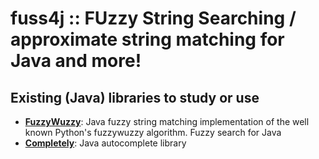 # fuss4j :: FUzzy String Searching / approximate string matching for Java and more!

## Existing (Java) libraries to study or use

 * __[FuzzyWuzzy](https://github.com/xdrop/fuzzywuzzy)__:
   Java fuzzy string matching implementation of the well known Python's fuzzywuzzy algorithm.
   Fuzzy search for Java
 * __[Completely](https://github.com/fmmfonseca/completely)__:
   Java autocomplete library
